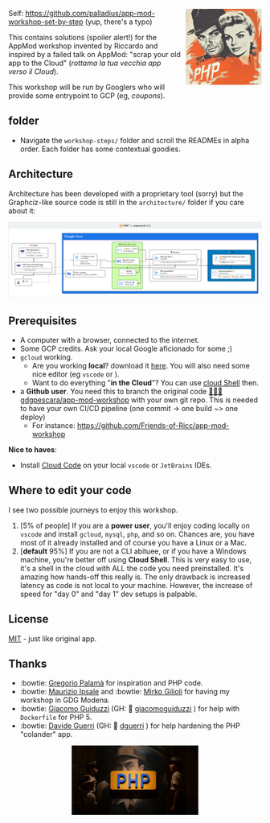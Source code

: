 <div style="float: right; width: 30%; margin-left: 10px;">
<!-- Adjust width (30% or 50%) as needed -->

![Fellini-Amarcord piu sottile](images/fellini-piu-sottile.png)

</div>


Self: https://github.com/palladius/app-mod-workshop-set-by-step (yup, there's a typo)

This contains solutions (spoiler alert!) for the AppMod workshop invented by Riccardo and inspired by a failed
talk on AppMod: "scrap your old app to the Cloud" (*rottama la tua vecchia app verso il Cloud*).

This workshop will be run by Googlers who will provide some entrypoint to GCP (eg, *coupons*).

## folder

* Navigate the `workshop-steps/` folder and scroll the READMEs in alpha order. Each folder has some contextual goodies.

## Architecture

Architecture has been developed with a proprietary tool (sorry) but the Graphciz-like source code is still in the `architecture/` folder if you care about it:

![Architecture diagram v1.2a](architecture/PHP%20Amarcord%20-%20architecture.png)

## Prerequisites

* A computer with a browser, connected to the internet.
* Some GCP credits. Ask your local Google aficionado for some ;)
* `gcloud` working.
    * Are you working **local**? download it [here](https://cloud.google.com/sdk/docs/install). You will also need some nice editor (eg `vscode` or ).
    * Want to do everything "**in the Cloud**"? You can use [cloud Shell](https://cloud.google.com/shell/docs) then.
* a **Github user**. You need this to branch the original code [🧑🏻‍💻 gdgpescara/app-mod-workshop](https://github.com/gdgpescara/app-mod-workshop) with your own git repo. This is needed to have your own CI/CD pipeline (one commit -> one build ~> one deploy)
    * For instance: https://github.com/Friends-of-Ricc/app-mod-workshop

**Nice to haves**:

* Install [Cloud Code](https://cloud.google.com/code?hl=it) on your local `vscode` or `JetBrains` IDEs.

## Where to edit your code

I see two possible journeys to enjoy this workshop.

1. [5% of people] If you are a **power user**, you'll enjoy coding locally on `vscode` and install `gcloud`, `mysql`, `php`, and so on. Chances are, you have most of it already installed and of course you have a Linux or a Mac.
2. [**default** 95%] If you are not a CLI abituee, or if you have a Windows machine, you're better off using **Cloud Shell**. This is very easy to use, it's a shell in the cloud with ALL the code you need preinstalled. It's amazing how hands-off this really is. The only  drawback is increased latency as code is not local to your machine. However, the increase of speed for "day 0" and "day 1" dev setups is palpable.

## License

[MIT](https://github.com/palladius/app-mod-workshop-set-by-step/blob/main/LICENSE) - just like original app.

## Thanks

* :bowtie: [Gregorio Palamà](https://www.linkedin.com/in/gregorio-palam%C3%A0/) for inspiration and PHP code.
* :bowtie: [Maurizio Ipsale](https://www.linkedin.com/in/maurizioipsale/) and :bowtie: [Mirko Gilioli](https://www.linkedin.com/in/mirko-gilioli/) for having my workshop in GDG Modena.
* :bowtie: [Giacomo Guiduzzi](https://www.linkedin.com/in/giacomo-guiduzzi/) (GH: :octopus: [giacomoguiduzzi](https://github.com/giacomoguiduzzi) ) for help with `Dockerfile` for PHP 5.
* :bowtie: [Davide Guerri](https://www.linkedin.com/in/dguerri/) (GH: :octopus: [dguerri](https://github.com/dguerri) ) for help hardening the PHP "colander" app.

<div style="float: center; width: 50%; margin: 0 auto;">

![Image](images/php-amarcord.png)

</div>
